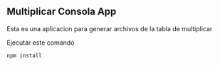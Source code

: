 
## Multiplicar Consola App

Esta es una aplicacion para generar archivos de la tabla de multiplicar

Ejecutar este comando

```
npm install
```
